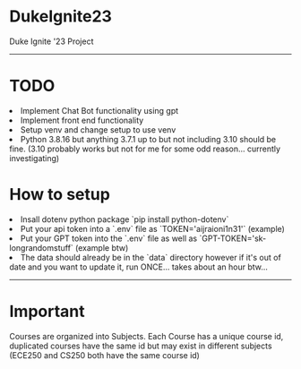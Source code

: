 # DukeIgnite23
Duke Ignite '23 Project
<hr/>

# TODO
<li> Implement Chat Bot functionality using gpt
<li> Implement front end functionality
<li> Setup venv and change setup to use venv
<li> Python 3.8.16 but anything 3.7.1 up to but not including 3.10 should be fine. (3.10 probably works but not for me for some odd reason... currently investigating)

# How to setup
<li> Insall dotenv python package `pip install python-dotenv`
<li> Put your api token into a `.env` file as `TOKEN='aijraioni1n31'` (example)
<li> Put your GPT token into the `.env` file as well as `GPT-TOKEN='sk-longrandomstuff` (example btw)
<li> The data should already be in the `data` directory however if it's out of date and you want to update it, run ONCE... takes about an hour btw...
<hr/>

# Important
Courses are organized into Subjects. Each Course has a unique course id, duplicated courses have the same id but may exist in different subjects (ECE250 and CS250 both have the same course id)
